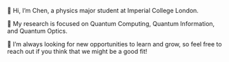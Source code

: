 👋 Hi, I’m Chen, a physics major student at Imperial College London. 

👀 My research is focused on Quantum Computing, Quantum Information, and Quantum Optics. 

🥳 I’m always looking for new opportunities to learn and grow, so feel free to reach out if you think that we might be a good fit! 
